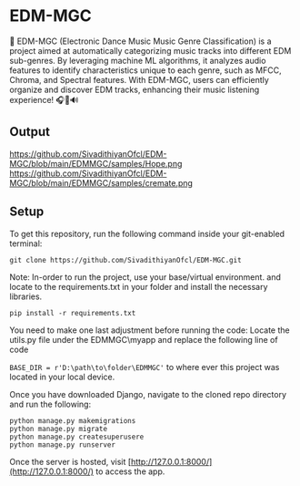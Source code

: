 # EDM-MGC


🎵 EDM-MGC (Electronic Dance Music Music Genre Classification) is a project aimed at automatically categorizing music tracks into different EDM sub-genres. By leveraging machine ML algorithms, it analyzes audio features to identify characteristics unique to each genre, such as MFCC, Chroma, and Spectral features. With EDM-MGC, users can efficiently organize and discover EDM tracks, enhancing their music listening experience! 🎧💃🔊

## Output

https://github.com/SivadithiyanOfcl/EDM-MGC/blob/main/EDMMGC/samples/Hope.png
https://github.com/SivadithiyanOfcl/EDM-MGC/blob/main/EDMMGC/samples/cremate.png

## Setup
To get this repository, run the following command inside your git-enabled terminal:

```git clone https://github.com/SivadithiyanOfcl/EDM-MGC.git```

Note: In-order to run the project, use your base/virtual environment. and locate to the requirements.txt in your folder and install the necessary libraries.

```pip install -r requirements.txt```

You need to make one last adjustment before running the code:
Locate the utils.py file under the EDMMGC\myapp and replace the following line of code

```BASE_DIR = r'D:\path\to\folder\EDMMGC'``` to where ever this project was located in your local device.

Once you have downloaded Django, navigate to the cloned repo directory and run the following:

```
python manage.py makemigrations
python manage.py migrate
python manage.py createsuperusere
python manage.py runserver
```

Once the server is hosted, visit [http://127.0.0.1:8000/](http://127.0.0.1:8000/) to access the app.

